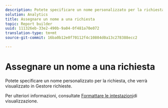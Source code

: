 ```yaml
---
description: Potete specificare un nome personalizzato per la richiesta, che verrà visualizzato in Gestore richieste.
solution: Analytics
title: Assegnare un nome a una richiesta
topic: Report builder
uuid: 111326eb-33e2-490b-9a04-0f481a70e072
translation-type: tm+mt
source-git-commit: 16ba0b12e0f70112f4c10804d0a13c278388ecc2

---
```



# Assegnare un nome a una richiesta

Potete specificare un nome personalizzato per la richiesta, che verrà visualizzato in Gestore richieste.

Per ulteriori informazioni, consultate [Formattare le intestazioni](/help/analyze/report-builder/layout/t-format-display-headers.md)di visualizzazione.
